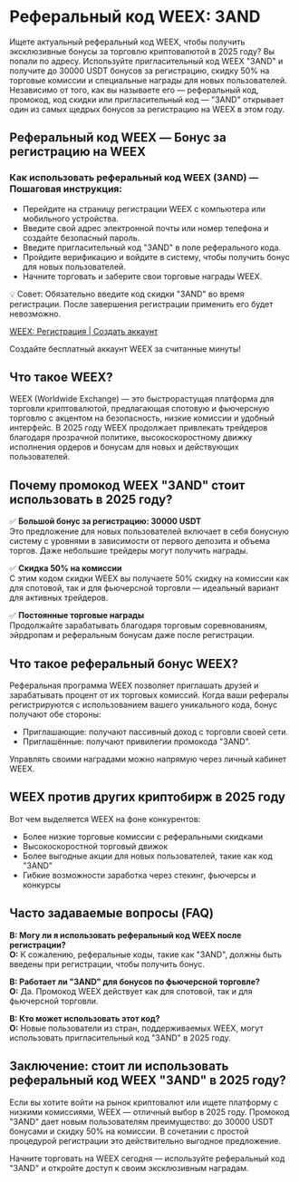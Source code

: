 <h1>Реферальный код WEEX: 3AND</h1>
<p>Ищете актуальный реферальный код WEEX, чтобы получить эксклюзивные бонусы за торговлю криптовалютой в 2025 году? Вы попали по адресу. Используйте пригласительный код WEEX "3AND" и получите до 30000 USDT бонусов за регистрацию, скидку 50% на торговые комиссии и специальные награды для новых пользователей. Независимо от того, как вы называете его — реферальный код, промокод, код скидки или пригласительный код — "3AND" открывает один из самых щедрых бонусов за регистрацию на WEEX в этом году.</p>
<h2>Реферальный код WEEX — Бонус за регистрацию на WEEX</h2>
<h3>Как использовать реферальный код WEEX (3AND) — Пошаговая инструкция:</h3>
<ul>
<li>Перейдите на страницу регистрации WEEX с компьютера или мобильного устройства.</li>
<li>Введите свой адрес электронной почты или номер телефона и создайте безопасный пароль.</li>
<li>Введите пригласительный код "3AND" в поле реферального кода.</li>
<li>Пройдите верификацию и войдите в систему, чтобы получить бонус для новых пользователей.</li>
<li>Начните торговать и заберите свои торговые награды WEEX.</li>
</ul>
<p>💡 Совет: Обязательно введите код скидки "3AND" во время регистрации. После завершения регистрации применить его будет невозможно.</p>
<p><a href="https://support.weex.com/en/register?vipCode=3and">WEEX: Регистрация | Создать аккаунт</a></p>
<p>Создайте бесплатный аккаунт WEEX за считанные минуты!</p>
<h2>Что такое WEEX?</h2>
<p>WEEX (Worldwide Exchange) — это быстрорастущая платформа для торговли криптовалютой, предлагающая спотовую и фьючерсную торговлю с акцентом на безопасность, низкие комиссии и удобный интерфейс. В 2025 году WEEX продолжает привлекать трейдеров благодаря прозрачной политике, высокоскоростному движку исполнения ордеров и бонусам для новых и действующих пользователей.</p>
<h2>Почему промокод WEEX "3AND" стоит использовать в 2025 году?</h2>
<p>✅ <strong>Большой бонус за регистрацию: 30000 USDT</strong><br>Это предложение для новых пользователей включает в себя бонусную систему с уровнями в зависимости от первого депозита и объема торгов. Даже небольшие трейдеры могут получить награды.</p>
<p>✅ <strong>Скидка 50% на комиссии</strong><br>С этим кодом скидки WEEX вы получаете 50% скидку на комиссии как для спотовой, так и для фьючерсной торговли — идеальный вариант для активных трейдеров.</p>
<p>✅ <strong>Постоянные торговые награды</strong><br>Продолжайте зарабатывать благодаря торговым соревнованиям, эйрдропам и реферальным бонусам даже после регистрации.</p>
<h2>Что такое реферальный бонус WEEX?</h2>
<p>Реферальная программа WEEX позволяет приглашать друзей и зарабатывать процент от их торговых комиссий. Когда ваши рефералы регистрируются с использованием вашего уникального кода, бонус получают обе стороны:</p>
<ul>
<li>Приглашающие: получают пассивный доход с торговли своей сети.</li>
<li>Приглашённые: получают привилегии промокода "3AND".</li>
</ul>
<p>Управлять своими наградами можно напрямую через личный кабинет WEEX.</p>
<h2>WEEX против других криптобирж в 2025 году</h2>
<p>Вот чем выделяется WEEX на фоне конкурентов:</p>
<ul>
<li>Более низкие торговые комиссии с реферальными скидками</li>
<li>Высокоскоростной торговый движок</li>
<li>Более выгодные акции для новых пользователей, такие как код "3AND"</li>
<li>Гибкие возможности заработка через стекинг, фьючерсы и конкурсы</li>
</ul>
<h2>Часто задаваемые вопросы (FAQ)</h2>
<p><strong>В: Могу ли я использовать реферальный код WEEX после регистрации?</strong><br><strong>О:</strong> К сожалению, реферальные коды, такие как "3AND", должны быть введены при регистрации, чтобы получить бонус.</p>
<p><strong>В: Работает ли "3AND" для бонусов по фьючерсной торговле?</strong><br><strong>О:</strong> Да. Промокод WEEX действует как для спотовой, так и для фьючерсной торговли.</p>
<p><strong>В: Кто может использовать этот код?</strong><br><strong>О:</strong> Новые пользователи из стран, поддерживаемых WEEX, могут использовать пригласительный код "3AND" в 2025 году.</p>
<h2>Заключение: стоит ли использовать реферальный код WEEX "3AND" в 2025 году?</h2>
<p>Если вы хотите войти на рынок криптовалют или ищете платформу с низкими комиссиями, WEEX — отличный выбор в 2025 году. Промокод "3AND" дает новым пользователям преимущество: до 30000 USDT бонусами и скидку 50% на комиссии. В сочетании с простой процедурой регистрации это действительно выгодное предложение.</p>
<p>Начните торговать на WEEX сегодня — используйте реферальный код "3AND" и откройте доступ к своим эксклюзивным наградам.</p>
